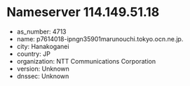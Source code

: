 # Nameserver 114.149.51.18

* as_number: 4713
* name: p7614018-ipngn35901marunouchi.tokyo.ocn.ne.jp.
* city: Hanakoganei
* country: JP
* organization: NTT Communications Corporation
* version: Unknown
* dnssec: Unknown

